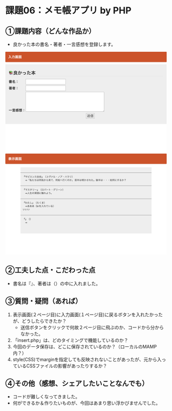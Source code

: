 # 課題06：メモ帳アプリ by PHP

## ①課題内容（どんな作品か）
- 良かった本の書名・著者・一言感想を登録します。

![](☆Output/01_index.png)
![](☆Output/02_select.png)

## ②工夫した点・こだわった点
- 書名は『』、著者は（）の中に入れました。

## ③質問・疑問（あれば）
1. 表示画面(２ページ目)に入力画面(１ページ目)に戻るボタンを入れたかったが、どうしたらできたか？
    - 送信ボタンをクリックで何故２ページ目に飛ぶのか、コードから分からなかった。
2. 「insert.php」は、どのタイミングで機能しているのか？
3. 今回のデータ保存は、どこに保存されているのか？（ローカルのMAMP内？）
4. style(CSS)でmarginを指定しても反映されないことがあったが、元から入っているCSSファイルの影響があったりするか？

## ④その他（感想、シェアしたいことなんでも）
- コードが難しくなってきました。
- 何ができるか＆作りたいものが、今回はあまり思い浮かびませんでした。
